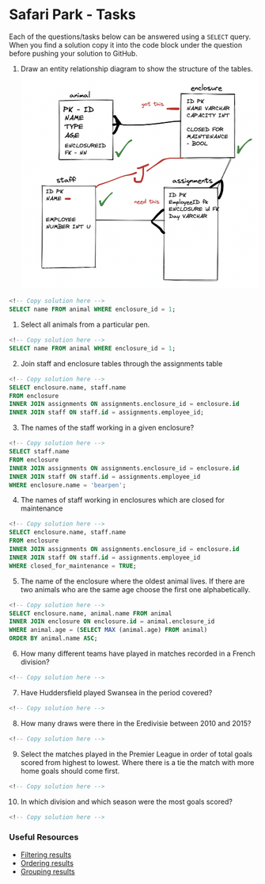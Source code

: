 # Safari Park - Tasks

Each of the questions/tasks below can be answered using a `SELECT` query. When you find a solution copy it into the code block under the question before pushing your solution to GitHub.

1) Draw an entity relationship diagram to show the structure of the tables.
![alt Entity relationship diagram for safari park](Tables.png "Title")

```sql
<!-- Copy solution here -->
SELECT name FROM animal WHERE enclosure_id = 1; 

```

1) Select all animals from a particular pen.

```sql
<!-- Copy solution here -->
SELECT name FROM animal WHERE enclosure_id = 1; 

```

2) Join staff and enclosure tables through the assignments table

```sql
<!-- Copy solution here -->
SELECT enclosure.name, staff.name
FROM enclosure 
INNER JOIN assignments ON assignments.enclosure_id = enclosure.id
INNER JOIN staff ON staff.id = assignments.employee_id;

```

3) The names of the staff working in a given enclosure?

```sql
<!-- Copy solution here -->
SELECT staff.name
FROM enclosure 
INNER JOIN assignments ON assignments.enclosure_id = enclosure.id
INNER JOIN staff ON staff.id = assignments.employee_id
WHERE enclosure.name = 'bearpen';
```

4) The names of staff working in enclosures which are closed for maintenance

```sql
<!-- Copy solution here -->
SELECT enclosure.name, staff.name
FROM enclosure 
INNER JOIN assignments ON assignments.enclosure_id = enclosure.id
INNER JOIN staff ON staff.id = assignments.employee_id
WHERE closed_for_maintenance = TRUE;


```

5) The name of the enclosure where the oldest animal lives. If there are two animals who are the same age choose the first one alphabetically.
```sql
<!-- Copy solution here -->
SELECT enclosure.name, animal.name FROM animal
INNER JOIN enclosure ON enclosure.id = animal.enclosure_id
WHERE animal.age = (SELECT MAX (animal.age) FROM animal)
ORDER BY animal.name ASC;

```

6) How many different teams have played in matches recorded in a French division?

```sql
<!-- Copy solution here -->


```

7) Have Huddersfield played Swansea in the period covered?

```sql
<!-- Copy solution here -->


```

8) How many draws were there in the Eredivisie between 2010 and 2015?

```sql
<!-- Copy solution here -->


```

9) Select the matches played in the Premier League in order of total goals scored from highest to lowest. Where there is a tie the match with more home goals should come first.

```sql
<!-- Copy solution here -->


```

10) In which division and which season were the most goals scored?

```sql
<!-- Copy solution here -->


```

### Useful Resources

- [Filtering results](https://www.w3schools.com/sql/sql_where.asp)
- [Ordering results](https://www.w3schools.com/sql/sql_orderby.asp)
- [Grouping results](https://www.w3schools.com/sql/sql_groupby.asp)